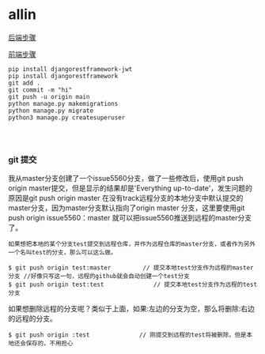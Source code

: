 # allin  

[后端步骤](https://github.com/xskh2007/allin/blob/main/docs/allin.md)  

[前端步骤](https://github.com/xskh2007/allin/blob/main/docs/vue-admin-template.md)

```pip install mysqlclient  
pip install djangorestframework-jwt  
pip install djangorestframework  
git add .  
git commit -m "hi"  
git push -u origin main  
python manage.py makemigrations
python manage.py migrate
python3 manage.py createsuperuser




```


### git 提交
我从master分支创建了一个issue5560分支，做了一些修改后，使用git push origin master提交，但是显示的结果却是'Everything up-to-date'，发生问题的原因是git push origin master 在没有track远程分支的本地分支中默认提交的master分支，因为master分支默认指向了origin master 分支，这里要使用git push origin issue5560：master 就可以把issue5560推送到远程的master分支了。

    如果想把本地的某个分支test提交到远程仓库，并作为远程仓库的master分支，或者作为另外一个名叫test的分支，那么可以这么做。
```
$ git push origin test:master         // 提交本地test分支作为远程的master分支 //好像只写这一句，远程的github就会自动创建一个test分支
$ git push origin test:test              // 提交本地test分支作为远程的test分支
```

如果想删除远程的分支呢？类似于上面，如果:左边的分支为空，那么将删除:右边的远程的分支。  

```
$ git push origin :test              // 刚提交到远程的test将被删除，但是本地还会保存的，不用担心
```